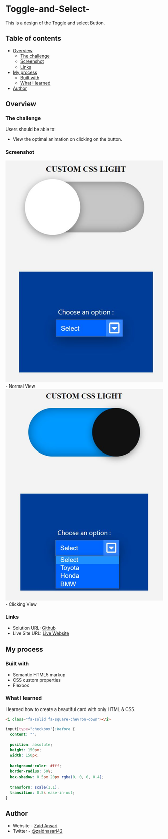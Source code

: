 # Toggle-and-Select-

This is a design of the Toggle and select Button.

## Table of contents

- [Overview](#overview)
  - [The challenge](#the-challenge)
  - [Screenshot](#screenshot)
  - [Links](#links)
- [My process](#my-process)
  - [Built with](#built-with)
  - [What I learned](#what-i-learned)
- [Author](#author)

## Overview

### The challenge

Users should be able to:

- View the optimal animation on clicking on the button.

### Screenshot

![](Capture.JPG)- Normal View ![](Capture%202.JPG)- Clicking View

### Links

- Solution URL: [Github](https://github.com/zaidansari42/Toggle-and-Select-Button-/)
- Live Site URL: [Live Website](https://zaidansari42.github.io/Toggle-and-Select-Button-/)

## My process

### Built with

- Semantic HTML5 markup
- CSS custom properties
- Flexbox

### What I learned

I learned how to create a beautiful card with only HTML & CSS.

```html
<i class="fa-solid fa-square-chevron-down"></i>
```

```css
input[type="checkbox"]:before {
  content: "";

  position: absolute;
  height: 150px;
  width: 150px;

  background-color: #fff;
  border-radius: 50%;
  box-shadow: 0 5px 20px rgba(0, 0, 0, 0.4);

  transform: scale(1.1);
  transition: 0.5s ease-in-out;
}
```

## Author

- Website - [Zaid Ansari](https://github.com/zaidansari42/)
- Twitter - [@zaidnasari42](https://www.twitter.com/zaidnasari42)
